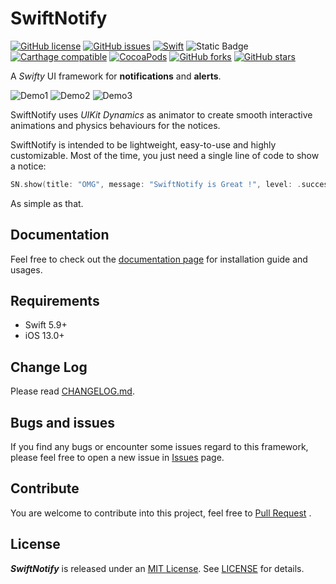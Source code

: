 SwiftNotify
===============
[![GitHub license](https://img.shields.io/github/license/JT501/SwiftNotify.svg?style=flat-square)](https://github.com/JT501/SwiftNotify/blob/master/LICENSE)
[![GitHub issues](https://img.shields.io/github/issues/JT501/SwiftNotify.svg?style=flat-square)](https://github.com/JT501/SwiftNotify/issues)
[![Swift](https://img.shields.io/badge/Swift-5.5+-orange.svg?style=flat-square)](https://developer.apple.com/swift/)
![Static Badge](https://img.shields.io/badge/spm-compatible-orange?style=flat-square)
[![Carthage compatible](https://img.shields.io/badge/Carthage-compatible-4BC51D.svg?style=flat-square)](https://github.com/Carthage/Carthage)
[![CocoaPods](https://img.shields.io/cocoapods/v/SwiftNotify.svg?style=flat-square)](https://cocoapods.org/pods/SwiftNotify)
[![GitHub forks](https://img.shields.io/github/forks/JT501/SwiftNotify.svg?style=flat-square)](https://github.com/JT501/SwiftNotify/network)
[![GitHub stars](https://img.shields.io/github/stars/JT501/SwiftNotify.svg?style=flat-square)](https://github.com/JT501/SwiftNotify/stargazers)

A *Swifty* UI framework for **notifications** and **alerts**.

![Demo1](image/Demo1.gif)
![Demo2](image/Demo2.gif)
![Demo3](image/Demo3.gif)

SwiftNotify uses *UIKit Dynamics* as animator to create smooth interactive animations and physics behaviours for the notices. 

SwiftNotify is intended to be lightweight, easy-to-use and highly customizable. 
Most of the time, you just need a single line of code to show a notice:

```swift
SN.show(title: "OMG", message: "SwiftNotify is Great !", level: .success)
```

As simple as that.

## Documentation
Feel free to check out the [documentation page](https://jt501.github.io/SwiftNotify) for installation guide and usages.

## Requirements
- Swift 5.9+
- iOS 13.0+

Change Log
------------------
Please read [CHANGELOG.md](CHANGELOG.md).

Bugs and issues
-----------------
If you find any bugs or encounter some issues regard to this framework, please feel free to open a new issue
in [Issues](https://github.com/JT501/SwiftNotify/issues) page.

Contribute
------------------
You are welcome to contribute into this project, feel free to [Pull Request](https://github.com/JT501/SwiftNotify/pulls)
.

License
------------------
***SwiftNotify*** is released under an [MIT License][MIT]. See [LICENSE](LICENSE) for details.

[UIKit Dynamics]:https://developer.apple.com/documentation/uikit/animation_and_haptics/uikit_dynamics

[Cartfile]:https://github.com/Carthage/Carthage/blob/master/Documentation/Artifacts.md#cartfile

[Podfile]:https://guides.cocoapods.org/syntax/podfile.html

[SPM]:https://github.com/apple/swift-package-manager

[MIT]:http://opensource.org/licenses/MIT
